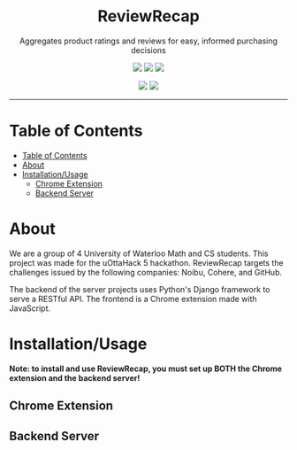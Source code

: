 <div align="center">

  # ReviewRecap
  Aggregates product ratings and reviews for easy, informed purchasing decisions

  ![](https://img.shields.io/github/license/MoroccanGemsbok/ReviewRecap)
  ![](https://img.shields.io/github/contributors/MoroccanGemsbok/ReviewRecap)
  ![](https://img.shields.io/github/last-commit/MoroccanGemsbok/ReviewRecap)

  ![](https://img.shields.io/badge/made%20for-uottahack%205-%239152a3?style=for-the-badge)
  ![](https://img.shields.io/badge/sleep%20lost%20collectively-30h-yellow?style=for-the-badge)

</div>

---

# Table of Contents

- [Table of Contents](#table-of-contents)
- [About](#about)
- [Installation/Usage](#installationusage)
  - [Chrome Extension](#chrome-extension)
  - [Backend Server](#backend-server)

# About

We are a group of 4 University of Waterloo Math and CS students. This project was made for the uOttaHack 5 hackathon. ReviewRecap targets the challenges issued by the following companies: Noibu, Cohere, and GitHub.

The backend of the server projects uses Python's Django framework to serve a RESTful API. The frontend is a Chrome extension made with JavaScript.

# Installation/Usage

**Note: to install and use ReviewRecap, you must set up BOTH the Chrome extension and the backend server!**

## Chrome Extension

## Backend Server
